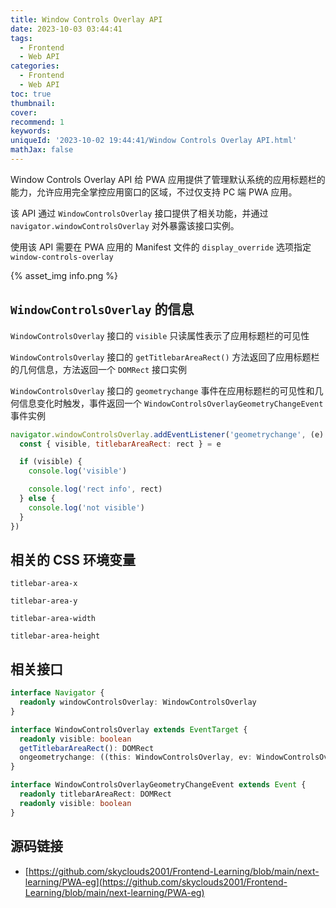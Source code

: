 ```yaml
---
title: Window Controls Overlay API
date: 2023-10-03 03:44:41
tags:
  - Frontend
  - Web API
categories:
  - Frontend
  - Web API
toc: true
thumbnail: 
cover: 
recommend: 1
keywords: 
uniqueId: '2023-10-02 19:44:41/Window Controls Overlay API.html'
mathJax: false
---
```


Window Controls Overlay API 给 PWA 应用提供了管理默认系统的应用标题栏的能力，允许应用完全掌控应用窗口的区域，不过仅支持 PC 端 PWA 应用。

该 API 通过 `WindowControlsOverlay` 接口提供了相关功能，并通过 `navigator.windowControlsOverlay` 对外暴露该接口实例。

使用该 API 需要在 PWA 应用的 Manifest 文件的 `display_override` 选项指定 `window-controls-overlay`

{% asset_img info.png %}

## `WindowControlsOverlay` 的信息

`WindowControlsOverlay` 接口的 `visible` 只读属性表示了应用标题栏的可见性

`WindowControlsOverlay` 接口的 `getTitlebarAreaRect()` 方法返回了应用标题栏的几何信息，方法返回一个 `DOMRect` 接口实例

`WindowControlsOverlay` 接口的 `geometrychange` 事件在应用标题栏的可见性和几何信息变化时触发，事件返回一个 `WindowControlsOverlayGeometryChangeEvent` 事件实例

```js
navigator.windowControlsOverlay.addEventListener('geometrychange', (e) => {
  const { visible, titlebarAreaRect: rect } = e

  if (visible) {
    console.log('visible')

    console.log('rect info', rect)
  } else {
    console.log('not visible')
  }
})
```

## 相关的 CSS 环境变量

`titlebar-area-x`

`titlebar-area-y`

`titlebar-area-width`

`titlebar-area-height`

## 相关接口

```ts
interface Navigator {
  readonly windowControlsOverlay: WindowControlsOverlay
}

interface WindowControlsOverlay extends EventTarget {
  readonly visible: boolean
  getTitlebarAreaRect(): DOMRect
  ongeometrychange: ((this: WindowControlsOverlay, ev: WindowControlsOverlayGeometryChangeEvent) => any) | null
}

interface WindowControlsOverlayGeometryChangeEvent extends Event {
  readonly titlebarAreaRect: DOMRect
  readonly visible: boolean
}
```

## 源码链接

* [https://github.com/skyclouds2001/Frontend-Learning/blob/main/next-learning/PWA-eg](https://github.com/skyclouds2001/Frontend-Learning/blob/main/next-learning/PWA-eg)
